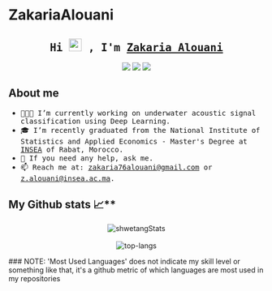 # ZakariaAlouani
<h2 align="center"><samp>Hi <img src="https://media.giphy.com/media/hvRJCLFzcasrR4ia7z/giphy.gif" width="25px"> , I'm <a href="https://github.com/zakaria76al">Zakaria Alouani</a></samp></h2>
<p align="center">
  <a href="https://www.linkedin.com/in/zakaria-alouani/" target="_blank"><img src="https://img.shields.io/badge/linkedin-0077B5.svg?style=for-the-badge&logo=linkedin&logoColor=white"/></a> 
  <a href="https://www.instagram.com/zakaria_alouani/" target="_blank"><img src="https://img.shields.io/badge/instagram-E4405F.svg?style=for-the-badge&logo=instagram&logoColor=white"/></a>
  <a href="mailto:zakaria76alouani@gmail.com" target="_blank"><img src="https://img.shields.io/badge/e‑mail-D14836.svg?style=for-the-badge&logo=GMail&logoColor=white"/></a>
</p>

## About me
- <samp>👨🏽‍💻  I’m currently working on underwater acoustic signal classification using Deep Learning.
- <samp>🎓  I’m recently graduated from the National Institute of Statistics and Applied Economics - Master's Degree at <a href="http://www.insea.ac.ma/">INSEA</a> of Rabat, Morocco. 
- <samp>💬  If you need any help, ask me.
- <samp>📫  Reach me at: zakaria76alouani@gmail.com or z.alouani@insea.ac.ma.

## My Github stats 📈**<br />
<p align="center">
  <img src="https://github-readme-stats.vercel.app/api?username=zakaria76al&theme=light&show_icons=true" alt="shwetangStats" />  
  <br />
  <br />
  <img src="https://github-readme-stats.vercel.app/api/top-langs/?username=zakaria76al&layout=compact&theme=light" alt="top-langs" />
</p>
### NOTE: 'Most Used Languages' does not indicate my skill level or something like that, it's a github metric of which languages are most used in my repositories
